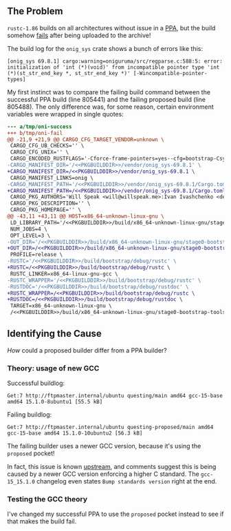 ## The Problem

`rustc-1.86` builds on all architectures without issue in a [PPA](https://launchpad.net/~maxgmr/+archive/ubuntu/rustc-1.86-merge/+packages), but the build somehow [fails](https://launchpad.net/ubuntu/+source/rustc-1.86) after being uploaded to the archive!

The build log for the `onig_sys` crate shows a bunch of errors like this:

```
[onig_sys 69.8.1] cargo:warning=oniguruma/src/regparse.c:588:5: error: initialization of 'int (*)(void)' from incompatible pointer type 'int (*)(st_str_end_key *, st_str_end_key *)' [-Wincompatible-pointer-types]
```

My first instinct was to compare the failing build command between the successful PPA build (line 805441) and the failing proposed build (line 805488). The only difference was, for some reason, certain environment variables were wrapped in single quotes:

```diff
--- a/tmp/oni-success
+++ b/tmp/oni-fail
@@ -21,9 +21,9 @@ CARGO_CFG_TARGET_VENDOR=unknown \
 CARGO_CFG_UB_CHECKS='' \
 CARGO_CFG_UNIX='' \
 CARGO_ENCODED_RUSTFLAGS='-Cforce-frame-pointers=yes--cfg=bootstrap-Csymbol-mangling-version=v0-Zunstable-options--check-cfg=cfg(bootstrap)-Zmacro-backtrace-Csplit-debuginfo=off-Zunstable-options' \
-CARGO_MANIFEST_DIR='/<<PKGBUILDDIR>>/vendor/onig_sys-69.8.1' \
+CARGO_MANIFEST_DIR=/<<PKGBUILDDIR>>/vendor/onig_sys-69.8.1 \
 CARGO_MANIFEST_LINKS=onig \
-CARGO_MANIFEST_PATH='/<<PKGBUILDDIR>>/vendor/onig_sys-69.8.1/Cargo.toml' \
+CARGO_MANIFEST_PATH=/<<PKGBUILDDIR>>/vendor/onig_sys-69.8.1/Cargo.toml \
 CARGO_PKG_AUTHORS='Will Speak <will@willspeak.me>:Ivan Ivashchenko <defuz@me.com>' \
 CARGO_PKG_DESCRIPTION='' \
 CARGO_PKG_HOMEPAGE='' \
@@ -43,11 +43,11 @@ HOST=x86_64-unknown-linux-gnu \
 LD_LIBRARY_PATH='/<<PKGBUILDDIR>>/build/x86_64-unknown-linux-gnu/stage0-bootstrap-tools/release/deps:/<<PKGBUILDDIR>>/build/x86_64-unknown-linux-gnu/stage0-bootstrap-tools/release:/usr/lib/rust-1.85/lib/rustlib/x86_64-unknown-linux-gnu/lib' \
 NUM_JOBS=4 \
 OPT_LEVEL=3 \
-OUT_DIR='/<<PKGBUILDDIR>>/build/x86_64-unknown-linux-gnu/stage0-bootstrap-tools/x86_64-unknown-linux-gnu/release/build/onig_sys-652f26a3e4f22e03/out' \
+OUT_DIR=/<<PKGBUILDDIR>>/build/x86_64-unknown-linux-gnu/stage0-bootstrap-tools/x86_64-unknown-linux-gnu/release/build/onig_sys-652f26a3e4f22e03/out \
 PROFILE=release \
-RUSTC='/<<PKGBUILDDIR>>/build/bootstrap/debug/rustc' \
+RUSTC=/<<PKGBUILDDIR>>/build/bootstrap/debug/rustc \
 RUSTC_LINKER=x86_64-linux-gnu-gcc \
-RUSTC_WRAPPER='/<<PKGBUILDDIR>>/build/bootstrap/debug/rustc' \
-RUSTDOC='/<<PKGBUILDDIR>>/build/bootstrap/debug/rustdoc' \
+RUSTC_WRAPPER=/<<PKGBUILDDIR>>/build/bootstrap/debug/rustc \
+RUSTDOC=/<<PKGBUILDDIR>>/build/bootstrap/debug/rustdoc \
 TARGET=x86_64-unknown-linux-gnu \
 /<<PKGBUILDDIR>>/build/x86_64-unknown-linux-gnu/stage0-bootstrap-tools/release/build/onig_sys-9199f5ee3039859c/build-script-build
```

## Identifying the Cause

_How_ could a proposed builder differ from a PPA builder?

### Theory: usage of new GCC

Successful buildlog:

```
Get:7 http://ftpmaster.internal/ubuntu questing/main amd64 gcc-15-base amd64 15.1.0-8ubuntu1 [55.5 kB]
```

Failing buildlog:

```
Get:7 http://ftpmaster.internal/ubuntu questing-proposed/main amd64 gcc-15-base amd64 15.1.0-10ubuntu2 [56.3 kB]
```

The failing builder uses a newer GCC version, because it's using the `proposed` pocket!

In fact, this issue is known [upstream](https://github.com/rust-onig/rust-onig/issues/196), and comments suggest this is being caused by a newer GCC version enforcing a higher C standard. The `gcc-15_15.1.0` changelog even states `Bump standards version` right at the end.

### Testing the GCC theory

I've changed my successful PPA to use the `proposed` pocket instead to see if that makes the build fail.
